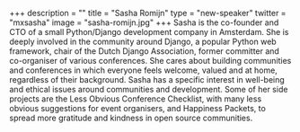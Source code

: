+++
description = ""
title = "Sasha Romijn"
type = "new-speaker"
twitter = "mxsasha"
image = "sasha-romijn.jpg"
+++
Sasha is the co-founder and CTO of a small Python/Django development company in Amsterdam. She is deeply involved in the community around Django, a popular Python web framework, chair of the Dutch Django Association, former committer and co-organiser of various conferences. She cares about building communities and conferences in which everyone feels welcome, valued and at home, regardless of their background. Sasha has a specific interest in well-being and ethical issues around communities and development. Some of her side projects are the Less Obvious Conference Checklist, with many less obvious suggestions for event organisers, and Happiness Packets, to spread more gratitude and kindness in open source communities.